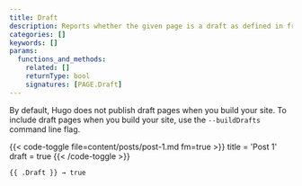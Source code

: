 ```yaml
---
title: Draft
description: Reports whether the given page is a draft as defined in front matter.
categories: []
keywords: []
params:
  functions_and_methods:
    related: []
    returnType: bool
    signatures: [PAGE.Draft]
---
```


By default, Hugo does not publish draft pages when you build your site. To include draft pages when you build your site, use the `--buildDrafts` command line flag.

{{< code-toggle file=content/posts/post-1.md fm=true >}}
title = 'Post 1'
draft = true
{{< /code-toggle >}}

```go-html-template
{{ .Draft }} → true
```
